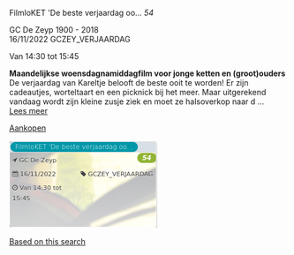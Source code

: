 FilmloKET 'De beste verjaardag oo... *54*

GC De Zeyp 1900 - 2018  
16/11/2022 GCZEY\_VERJAARDAG  

Van 14:30 tot 15:45

  

  

**Maandelijkse woensdagnamiddagfilm voor jonge ketten en (groot)ouders**  
De verjaardag van Kareltje belooft de beste ooit te worden! Er zijn cadeautjes, worteltaart en een picknick bij het meer. Maar uitgerekend vandaag wordt zijn kleine zusje ziek en moet ze halsoverkop naar d ...  
[Lees meer](https://tickets.vgc.be/activity/subscribe/GCZEY_VERJAARDAG)

[Aankopen](https://tickets.vgc.be/ticketingActivity/subscribe/GCZEY_VERJAARDAG)

![](80205.png)

[Based on this search](https://tickets.vgc.be/activity/index?&vrijeplaatsen=1&Age%5B%5D=4%2C6&entity=276)